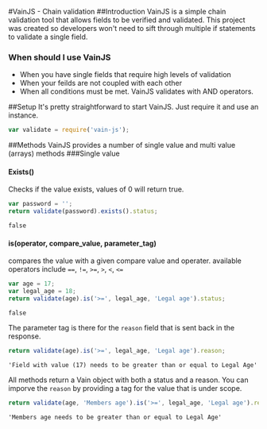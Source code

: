 #VainJS - Chain validation
##Introduction
VainJS is a simple chain validation tool that allows fields to be verified and validated. This project was created so developers won't need to sift through multiple if statements to validate a single field.

### When should I use VainJS
* When you have single fields that require high levels of validation
* When your feilds are not coupled with each other
* When all conditions must be met. VainJS validates with AND operators.

##Setup
It's pretty straightforward to start VainJS. Just require it and use an instance.
```javascript
var validate = require('vain-js');
```

##Methods
VainJS provides a number of single value and multi value (arrays) methods
###Single value

#### Exists()
Checks if the value exists, values of 0 will return true.
```javascript
var password = '';
return validate(password).exists().status;
```
	false


#### is(operator, compare_value, parameter_tag)
compares the value with a given compare value and operater. available operators include `==`, `!=`, `>=`, `>`, `<`, `<=`
```javascript
var age = 17;
var legal_age = 18;
return validate(age).is('>=', legal_age, 'Legal age').status;
```
	false

The parameter tag is there for the `reason` field that is sent back in the response.
```javascript
return validate(age).is('>=', legal_age, 'Legal age').reason;
```
	'Field with value (17) needs to be greater than or equal to Legal Age'
	
All methods return a Vain object with both a status and a reason. You can imporve the `reason` by providing a tag for the value that is under scope.
```javascript
return validate(age, 'Members age').is('>=', legal_age, 'Legal age').reason;
```
	'Members age needs to be greater than or equal to Legal Age'
